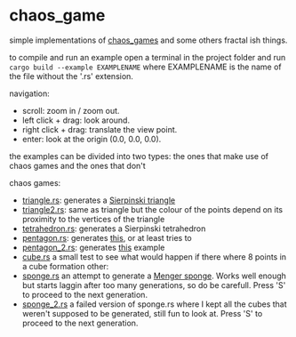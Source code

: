 # chaos_game

simple implementations of [chaos_games](https://en.wikipedia.org/wiki/Chaos_game) and some others fractal ish things.

to compile and run an example open a terminal in the project folder and run `cargo build --example EXAMPLENAME` where EXAMPLENAME is the name of the file without the '.rs' extension. 

navigation:
* scroll: zoom in / zoom out.
* left click + drag: look around.
* right click + drag: translate the view point.
* enter: look at the origin (0.0, 0.0, 0.0).


the examples can be divided into two types: the ones that make use of chaos games and the ones that don't

chaos games: 
* [triangle.rs](examples/triangle.rs): generates a [Sierpinski triangle](https://en.wikipedia.org/wiki/Sierpinski_triangle)
* [triangle2.rs](examples/triangle2.rs): same as triangle but the colour of the points depend on its proximity to the vertices of the triangle
* [tetrahedron.rs](examples/tetrahedron.rs): generates a Sierpinski tetrahedron
* [pentagon.rs](examples/pentagon.rs): generates [this](https://en.wikipedia.org/wiki/Chaos_game#/media/File:Chaos_Game_pentagon-EH-2.png), or at least tries to 
* [pentagon_2.rs](examples/pentagon_2.rs): generates [this](https://en.wikipedia.org/wiki/Chaos_game#/media/File:Chaos_Game_pentagon-EH-1.png) example
* [cube.rs](examples/cube.rs) a small test to see what would happen if there where 8 points in a cube formation
other:
* [sponge.rs](examples/sponge.rs) an attempt to generate a [Menger sponge](https://en.wikipedia.org/wiki/Menger_sponge). Works well enough but starts laggin after too many generations, so do be carefull. Press 'S' to proceed to the next generation.
* [sponge_2.rs](examples/sponge_2.rs) a failed version of sponge.rs where I kept all the cubes that weren't supposed to be generated, still fun to look at. Press 'S' to proceed to the next generation.